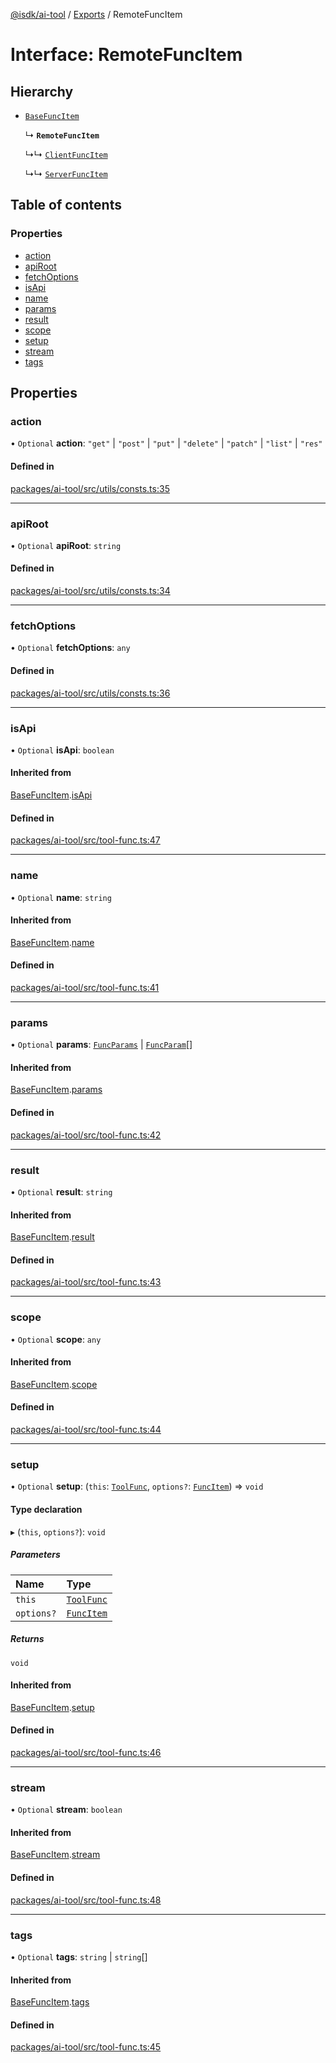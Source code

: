 [@isdk/ai-tool](../README.md) / [Exports](../modules.md) / RemoteFuncItem

# Interface: RemoteFuncItem

## Hierarchy

- [`BaseFuncItem`](BaseFuncItem.md)

  ↳ **`RemoteFuncItem`**

  ↳↳ [`ClientFuncItem`](ClientFuncItem.md)

  ↳↳ [`ServerFuncItem`](ServerFuncItem.md)

## Table of contents

### Properties

- [action](RemoteFuncItem.md#action)
- [apiRoot](RemoteFuncItem.md#apiroot)
- [fetchOptions](RemoteFuncItem.md#fetchoptions)
- [isApi](RemoteFuncItem.md#isapi)
- [name](RemoteFuncItem.md#name)
- [params](RemoteFuncItem.md#params)
- [result](RemoteFuncItem.md#result)
- [scope](RemoteFuncItem.md#scope)
- [setup](RemoteFuncItem.md#setup)
- [stream](RemoteFuncItem.md#stream)
- [tags](RemoteFuncItem.md#tags)

## Properties

### action

• `Optional` **action**: ``"get"`` \| ``"post"`` \| ``"put"`` \| ``"delete"`` \| ``"patch"`` \| ``"list"`` \| ``"res"``

#### Defined in

[packages/ai-tool/src/utils/consts.ts:35](https://github.com/isdk/ai-tool.js/blob/c5e620338f3b80d6ef09148577c5087098896d8b/src/utils/consts.ts#L35)

___

### apiRoot

• `Optional` **apiRoot**: `string`

#### Defined in

[packages/ai-tool/src/utils/consts.ts:34](https://github.com/isdk/ai-tool.js/blob/c5e620338f3b80d6ef09148577c5087098896d8b/src/utils/consts.ts#L34)

___

### fetchOptions

• `Optional` **fetchOptions**: `any`

#### Defined in

[packages/ai-tool/src/utils/consts.ts:36](https://github.com/isdk/ai-tool.js/blob/c5e620338f3b80d6ef09148577c5087098896d8b/src/utils/consts.ts#L36)

___

### isApi

• `Optional` **isApi**: `boolean`

#### Inherited from

[BaseFuncItem](BaseFuncItem.md).[isApi](BaseFuncItem.md#isapi)

#### Defined in

[packages/ai-tool/src/tool-func.ts:47](https://github.com/isdk/ai-tool.js/blob/c5e620338f3b80d6ef09148577c5087098896d8b/src/tool-func.ts#L47)

___

### name

• `Optional` **name**: `string`

#### Inherited from

[BaseFuncItem](BaseFuncItem.md).[name](BaseFuncItem.md#name)

#### Defined in

[packages/ai-tool/src/tool-func.ts:41](https://github.com/isdk/ai-tool.js/blob/c5e620338f3b80d6ef09148577c5087098896d8b/src/tool-func.ts#L41)

___

### params

• `Optional` **params**: [`FuncParams`](FuncParams.md) \| [`FuncParam`](FuncParam.md)[]

#### Inherited from

[BaseFuncItem](BaseFuncItem.md).[params](BaseFuncItem.md#params)

#### Defined in

[packages/ai-tool/src/tool-func.ts:42](https://github.com/isdk/ai-tool.js/blob/c5e620338f3b80d6ef09148577c5087098896d8b/src/tool-func.ts#L42)

___

### result

• `Optional` **result**: `string`

#### Inherited from

[BaseFuncItem](BaseFuncItem.md).[result](BaseFuncItem.md#result)

#### Defined in

[packages/ai-tool/src/tool-func.ts:43](https://github.com/isdk/ai-tool.js/blob/c5e620338f3b80d6ef09148577c5087098896d8b/src/tool-func.ts#L43)

___

### scope

• `Optional` **scope**: `any`

#### Inherited from

[BaseFuncItem](BaseFuncItem.md).[scope](BaseFuncItem.md#scope)

#### Defined in

[packages/ai-tool/src/tool-func.ts:44](https://github.com/isdk/ai-tool.js/blob/c5e620338f3b80d6ef09148577c5087098896d8b/src/tool-func.ts#L44)

___

### setup

• `Optional` **setup**: (`this`: [`ToolFunc`](../classes/ToolFunc.md), `options?`: [`FuncItem`](FuncItem.md)) => `void`

#### Type declaration

▸ (`this`, `options?`): `void`

##### Parameters

| Name | Type |
| :------ | :------ |
| `this` | [`ToolFunc`](../classes/ToolFunc.md) |
| `options?` | [`FuncItem`](FuncItem.md) |

##### Returns

`void`

#### Inherited from

[BaseFuncItem](BaseFuncItem.md).[setup](BaseFuncItem.md#setup)

#### Defined in

[packages/ai-tool/src/tool-func.ts:46](https://github.com/isdk/ai-tool.js/blob/c5e620338f3b80d6ef09148577c5087098896d8b/src/tool-func.ts#L46)

___

### stream

• `Optional` **stream**: `boolean`

#### Inherited from

[BaseFuncItem](BaseFuncItem.md).[stream](BaseFuncItem.md#stream)

#### Defined in

[packages/ai-tool/src/tool-func.ts:48](https://github.com/isdk/ai-tool.js/blob/c5e620338f3b80d6ef09148577c5087098896d8b/src/tool-func.ts#L48)

___

### tags

• `Optional` **tags**: `string` \| `string`[]

#### Inherited from

[BaseFuncItem](BaseFuncItem.md).[tags](BaseFuncItem.md#tags)

#### Defined in

[packages/ai-tool/src/tool-func.ts:45](https://github.com/isdk/ai-tool.js/blob/c5e620338f3b80d6ef09148577c5087098896d8b/src/tool-func.ts#L45)
